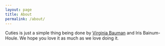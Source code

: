 ```yaml
---
layout: page
title: About
permalink: /about/
---
```


Cuties is just a simple thing being done by [Virginia Bauman](http://twitter.com/nikolhaus) and Iris Bainum-Houle. We hope you love it as much as we love doing it.
